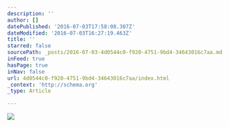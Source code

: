 ```yaml
---
description: ''
author: []
datePublished: '2016-07-03T17:58:08.307Z'
dateModified: '2016-07-03T16:27:19.463Z'
title: ''
starred: false
sourcePath: _posts/2016-07-03-4d0544c0-f920-4751-9bd4-34643016c7aa.md
inFeed: true
hasPage: true
inNav: false
url: 4d0544c0-f920-4751-9bd4-34643016c7aa/index.html
_context: 'http://schema.org'
_type: Article

---
```

![](https://the-grid-user-content.s3-us-west-2.amazonaws.com/f041bf4a-73a9-440d-a7ab-e4434d77b2e9.jpg)